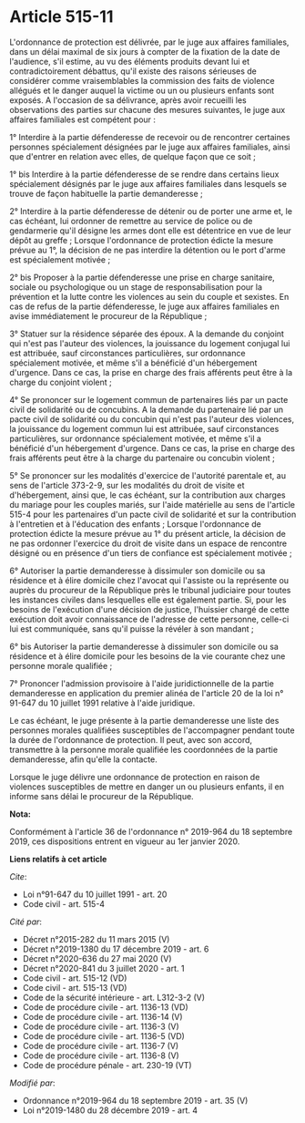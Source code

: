 # Article 515-11

L'ordonnance de protection est délivrée, par le juge aux affaires familiales, dans un délai maximal de six jours à compter de
la fixation de la date de l'audience, s'il estime, au vu des éléments produits devant lui et contradictoirement débattus,
qu'il existe des raisons sérieuses de considérer comme vraisemblables la commission des faits de violence allégués et le
danger auquel la victime ou un ou plusieurs enfants sont exposés. A l'occasion de sa délivrance, après avoir recueilli les
observations des parties sur chacune des mesures suivantes, le juge aux affaires familiales est compétent pour :

1° Interdire à la partie défenderesse de recevoir ou de rencontrer certaines personnes spécialement désignées par le juge aux
affaires familiales, ainsi que d'entrer en relation avec elles, de quelque façon que ce soit ;

1° bis Interdire à la partie défenderesse de se rendre dans certains lieux spécialement désignés par le juge aux affaires
familiales dans lesquels se trouve de façon habituelle la partie demanderesse ;

2° Interdire à la partie défenderesse de détenir ou de porter une arme et, le cas échéant, lui ordonner de remettre au
service de police ou de gendarmerie qu'il désigne les armes dont elle est détentrice en vue de leur dépôt au greffe ; Lorsque
l'ordonnance de protection édicte la mesure prévue au 1°, la décision de ne pas interdire la détention ou le port d'arme est
spécialement motivée ;

2° bis Proposer à la partie défenderesse une prise en charge sanitaire, sociale ou psychologique ou un stage de
responsabilisation pour la prévention et la lutte contre les violences au sein du couple et sexistes. En cas de refus de la
partie défenderesse, le juge aux affaires familiales en avise immédiatement le procureur de la République ;

3° Statuer sur la résidence séparée des époux. A la demande du conjoint qui n'est pas l'auteur des violences, la jouissance
du logement conjugal lui est attribuée, sauf circonstances particulières, sur ordonnance spécialement motivée, et même s'il a
bénéficié d'un hébergement d'urgence. Dans ce cas, la prise en charge des frais afférents peut être à la charge du conjoint
violent ;

4° Se prononcer sur le logement commun de partenaires liés par un pacte civil de solidarité ou de concubins. A la demande du
partenaire lié par un pacte civil de solidarité ou du concubin qui n'est pas l'auteur des violences, la jouissance du
logement commun lui est attribuée, sauf circonstances particulières, sur ordonnance spécialement motivée, et même s'il a
bénéficié d'un hébergement d'urgence. Dans ce cas, la prise en charge des frais afférents peut être à la charge du partenaire
ou concubin violent ;

5° Se prononcer sur les modalités d'exercice de l'autorité parentale et, au sens de l'article 373-2-9, sur les modalités du
droit de visite et d'hébergement, ainsi que, le cas échéant, sur la contribution aux charges du mariage pour les couples
mariés, sur l'aide matérielle au sens de l'article 515-4 pour les partenaires d'un pacte civil de solidarité et sur la
contribution à l'entretien et à l'éducation des enfants ; Lorsque l'ordonnance de protection édicte la mesure prévue au 1° du
présent article, la décision de ne pas ordonner l'exercice du droit de visite dans un espace de rencontre désigné ou en
présence d'un tiers de confiance est spécialement motivée ;

6° Autoriser la partie demanderesse à dissimuler son domicile ou sa résidence et à élire domicile chez l'avocat qui l'assiste
ou la représente ou auprès du procureur de la République près le tribunal judiciaire pour toutes les instances civiles dans
lesquelles elle est également partie. Si, pour les besoins de l'exécution d'une décision de justice, l'huissier chargé de
cette exécution doit avoir connaissance de l'adresse de cette personne, celle-ci lui est communiquée, sans qu'il puisse la
révéler à son mandant ;

6° bis Autoriser la partie demanderesse à dissimuler son domicile ou sa résidence et à élire domicile pour les besoins de la
vie courante chez une personne morale qualifiée ;

7° Prononcer l'admission provisoire à l'aide juridictionnelle de la partie demanderesse en application du premier alinéa de
l'article 20 de la loi n° 91-647 du 10 juillet 1991 relative à l'aide juridique.

Le cas échéant, le juge présente à la partie demanderesse une liste des personnes morales qualifiées susceptibles de
l'accompagner pendant toute la durée de l'ordonnance de protection. Il peut, avec son accord, transmettre à la personne
morale qualifiée les coordonnées de la partie demanderesse, afin qu'elle la contacte.

Lorsque le juge délivre une ordonnance de protection en raison de violences susceptibles de mettre en danger un ou plusieurs
enfants, il en informe sans délai le procureur de la République.

**Nota:**

Conformément à l'article 36 de l'ordonnance n° 2019-964 du 18 septembre 2019, ces dispositions entrent en vigueur au 1er
janvier 2020.

**Liens relatifs à cet article**

_Cite_:

  - Loi n°91-647 du 10 juillet 1991 - art. 20
  - Code civil - art. 515-4

_Cité par_:

  - Décret n°2015-282 du 11 mars 2015 (V)
  - Décret n°2019-1380 du 17 décembre 2019 - art. 6
  - Décret n°2020-636 du 27 mai 2020 (V)
  - Décret n°2020-841 du 3 juillet 2020 - art. 1
  - Code civil - art. 515-12 (VD)
  - Code civil - art. 515-13 (VD)
  - Code de la sécurité intérieure - art. L312-3-2 (V)
  - Code de procédure civile - art. 1136-13 (VD)
  - Code de procédure civile - art. 1136-14 (V)
  - Code de procédure civile - art. 1136-3 (V)
  - Code de procédure civile - art. 1136-5 (VD)
  - Code de procédure civile - art. 1136-7 (V)
  - Code de procédure civile - art. 1136-8 (V)
  - Code de procédure pénale - art. 230-19 (VT)

_Modifié par_:

  - Ordonnance n°2019-964 du 18 septembre 2019 - art. 35 (V)
  - Loi n°2019-1480 du 28 décembre 2019 - art. 4
